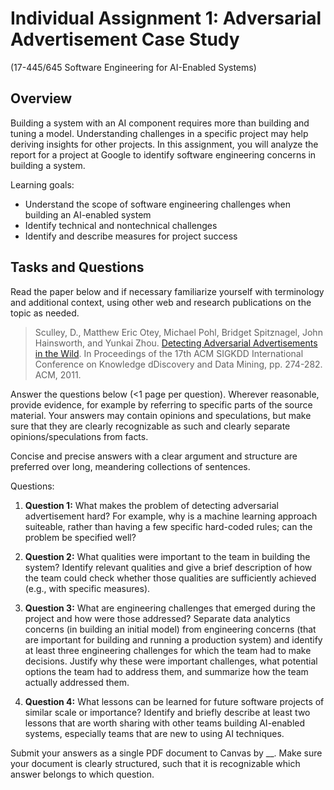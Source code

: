 # Individual Assignment 1: Adversarial Advertisement Case Study

(17-445/645 Software Engineering for AI-Enabled Systems)

## Overview

Building a system with an AI component requires more than building and tuning a model. Understanding challenges in a specific project may help deriving insights for other projects. In this assignment, you will analyze the report for a project at Google to identify software engineering concerns in building a system.

Learning goals:
* Understand the scope of software engineering challenges when building an AI-enabled system
* Identify technical and nontechnical challenges
* Identify and describe measures for project success

## Tasks and Questions

Read the paper below and if necessary familiarize yourself with terminology and additional context, using other web and research publications on the topic as needed.

> Sculley, D., Matthew Eric Otey, Michael Pohl, Bridget Spitznagel, John Hainsworth, and Yunkai Zhou. [Detecting Adversarial Advertisements in the Wild](https://ai.google/research/pubs/pub37195.pdf). In Proceedings of the 17th ACM SIGKDD International Conference on Knowledge dDiscovery and Data Mining, pp. 274-282. ACM, 2011.

Answer the questions below (<1 page per question). Wherever reasonable, provide evidence, for example by referring to specific parts of the source material. Your answers may contain opinions and speculations, but make sure that they are clearly recognizable as such and clearly separate opinions/speculations from facts. 

Concise and precise answers with a clear argument and structure are preferred over long, meandering collections of sentences.

Questions:

1. **Question 1:** What makes the problem of detecting adversarial advertisement hard? For example, why is a machine learning approach suiteable, rather than having a few specific hard-coded rules; can the problem be specified well?

2. **Question 2:** What qualities were important to the team in building the system? Identify relevant qualities and give a brief description of how the team could check whether those qualities are sufficiently achieved (e.g., with specific measures).

3. **Question 3:** What are engineering challenges that emerged during the project and how were those addressed? Separate data analytics concerns (in building an initial model) from engineering concerns (that are important for building and running a production system) and identify at least three engineering challenges for which the team had to make decisions. Justify why these were important challenges, what potential options the team had to address them, and summarize how the team actually addressed them.

4. **Question 4:** What lessons can be learned for future software projects of similar scale or importance? Identify and briefly describe at least two lessons that are worth sharing with other teams building AI-enabled systems, especially teams that are new to using AI techniques.

Submit your answers as a single PDF document to Canvas by __. Make sure your document is clearly structured, such that it is recognizable which answer belongs to which question.

